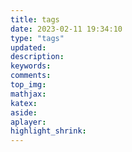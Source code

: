 ```yaml
---
title: tags
date: 2023-02-11 19:34:10
type: "tags"
updated:
description:
keywords:
comments:
top_img:
mathjax:
katex:
aside:
aplayer:
highlight_shrink:
---
```

